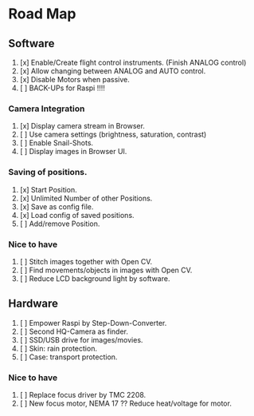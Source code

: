 # Road Map

## Software

1. [x] Enable/Create flight control instruments. (Finish ANALOG control)
1. [x] Allow changing between ANALOG and AUTO control.
1. [x] Disable Motors when passive.
1. [ ] BACK-UPs for Raspi !!!!

### Camera Integration
1. [x] Display camera stream in Browser.
2. [ ] Use camera settings (brightness, saturation, contrast)
1. [ ] Enable Snail-Shots.
1. [ ] Display images in Browser UI.

### Saving of positions.
1. [x] Start Position.
1. [x] Unlimited Number of other Positions.
1. [x] Save as config file.
1. [x] Load config of saved positions.
1. [ ] Add/remove Position.
 

### Nice to have
1. [ ] Stitch images together with Open CV.
1. [ ] Find movements/objects in images with Open CV.
1. [ ] Reduce LCD background light by software.

## Hardware
1. [ ] Empower Raspi by Step-Down-Converter.
1. [ ] Second HQ-Camera as finder.
1. [ ] SSD/USB drive for images/movies.
1. [ ] Skin: rain protection.
1. [ ] Case: transport protection.

### Nice to have 
1. [ ] Replace focus driver by TMC 2208.
1. [ ] New focus motor, NEMA 17 ?? Reduce heat/voltage for motor.
